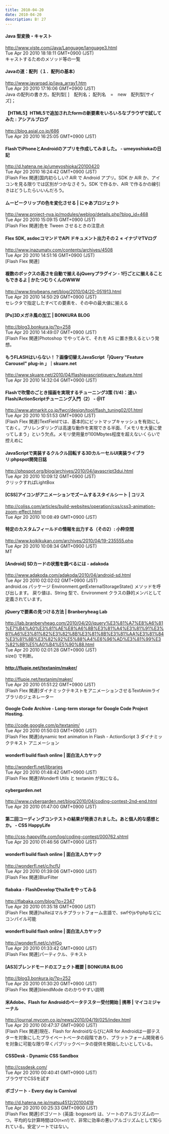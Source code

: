 ```yaml
---
title: 2010-04-20
date: 2010-04-20
description: B! 27
---
```


#### Java 型変換・キャスト
http://www.viste.com/Java/Language/language3.html<br>
Tue Apr 20 2010 18:18:11 GMT+0900 (JST)<br>
キャストするためのメソッド等の一覧


#### Javaの道：配列（１．配列の基本）
http://www.javaroad.jp/java_array1.htm<br>
Tue Apr 20 2010 17:16:06 GMT+0900 (JST)<br>
Java の配列の書き方。配列型[ ]　配列名； 配列名　=　new　配列型[サイズ]；


#### 【HTML5】HTML5で追加されたformの新要素をいろいろなブラウザで試してみた : アシアルブログ
http://blog.asial.co.jp/686<br>
Tue Apr 20 2010 16:25:05 GMT+0900 (JST)<br>


#### FlashでiPhoneとAndroidのアプリを作成してみました。 - umeyoshiokaの日記
http://d.hatena.ne.jp/umeyoshioka/20100420<br>
Tue Apr 20 2010 16:24:42 GMT+0900 (JST)<br>
[Flash Flex 関連]国内初らしい? AIR で Android アプリ。SDK か AIR か、アイコンを見る限りでは区別がつかなさそう。SDK で作るか、AIR で作るかの線引きはどうしたらいいんだろう。


#### ムービークリップの色を変化させる | にゃあプロジェクト
http://www.project-nya.jp/modules/weblog/details.php?blog_id=468<br>
Tue Apr 20 2010 15:09:15 GMT+0900 (JST)<br>
[Flash Flex 関連]色を Tween させるときの注意点


#### Flex SDK, asdocコマンドでAPI ドキュメント出力その２ « イナヅマTVログ
http://www.inazumatv.com/contents/archives/4508<br>
Tue Apr 20 2010 14:51:16 GMT+0900 (JST)<br>
[Flash Flex 関連]


#### 複数のボックスの高さを自動で揃えるjQueryプラグイン - 1行ごとに揃えることもできるよ | かたつむりくんのWWW
http://www.tinybeans.net/blog/2010/04/20-051913.html<br>
Tue Apr 20 2010 14:50:29 GMT+0900 (JST)<br>
セレクタで指定したすべての要素を、その中の最大値に揃える


#### [Ps]3Dメガネ風の加工 | BONKURA BLOG
http://blog3.bonkura.jp/?p=258<br>
Tue Apr 20 2010 14:49:07 GMT+0900 (JST)<br>
[Flash Flex 関連]Photoshop でやってみて、それを AS に置き換えるという発想。


#### もうFLASHはいらない！？画像切替えJavaScript「jQuery "Feature Carousel" plug-in 」｜skuare.net
http://www.skuare.net/2010/04/flashjavascriptjquery_feature.html<br>
Tue Apr 20 2010 14:32:04 GMT+0900 (JST)<br>


####  Flashで吹雪のごとき描画を実現するチューニング3策 (1/4)：速いFlash/ActionScriptチューニング入門（2） - ＠IT
http://www.atmarkit.co.jp/fwcr/design/tool/flash_tuning02/01.html<br>
Tue Apr 20 2010 10:51:53 GMT+0900 (JST)<br>
[Flash Flex 関連]TextFieldでは、基本的にビットマップキャッシュを有効にしておく。プリレンダリングは高速な動作を実現できる半面、「メモリを大量に使ってしまう」という欠点。メモリ使用量が100Mbytes程度を超えないくらいで控えめに


#### JavaScriptで実装するクルクル回転する3DカルーセルUI実装ライブラリ:phpspot開発日誌
http://phpspot.org/blog/archives/2010/04/javascript3dui.html<br>
Tue Apr 20 2010 10:09:12 GMT+0900 (JST)<br>
クリックすればLightBox


####   [CSS]アイコンがアニメーションでズームするスタイルシート | コリス
http://coliss.com/articles/build-websites/operation/css/css3-animation-zoom-effect.html<br>
Tue Apr 20 2010 10:08:49 GMT+0900 (JST)<br>


#### 特定のカスタムフィールドの情報を出力する（その2）: 小粋空間
http://www.koikikukan.com/archives/2010/04/19-235555.php<br>
Tue Apr 20 2010 10:08:34 GMT+0900 (JST)<br>
MT


#### [Android] SDカードの状態を調べるには - adakoda
http://www.adakoda.com/adakoda/2010/04/android-sd.html<br>
Tue Apr 20 2010 02:02:02 GMT+0900 (JST)<br>
android.os パッケージ Environment.getExternalStorageState() メソッドを呼び出します。  戻り値は、String 型で、Environment クラスの静的メンバとして定義されています。


#### jQueryで要素の見つける方法 | Branberyheag Lab
http://lab.branberyheag.com/2010/04/20/jquery%E3%81%A7%E8%A6%81%E7%B4%A0%E3%81%AE%E8%A6%8B%E3%81%A4%E3%81%91%E3%81%A6%E3%81%82%E3%82%8B%E3%81%8B%E3%81%AA%E3%81%84%E3%81%8B%E3%82%92%E5%88%A4%E6%96%AD%E3%81%99%E3%82%8B%E5%A0%B4%E5%90%88.html<br>
Tue Apr 20 2010 02:01:28 GMT+0900 (JST)<br>
size() で判断。


#### http://flupie.net/textanim/maker/
http://flupie.net/textanim/maker/<br>
Tue Apr 20 2010 01:51:22 GMT+0900 (JST)<br>
[Flash Flex 関連]ダイナミックテキストをアニメーションさせるTextAnimライブラリのジェネレーター


#### Google Code Archive - Long-term storage for Google Code Project Hosting.
http://code.google.com/p/textanim/<br>
Tue Apr 20 2010 01:50:03 GMT+0900 (JST)<br>
[Flash Flex 関連]dynamic text animation in Flash - ActionScript 3 ダイナミックテキスト アニメーション


#### wonderfl build flash online | 面白法人カヤック
http://wonderfl.net/libraries<br>
Tue Apr 20 2010 01:48:42 GMT+0900 (JST)<br>
[Flash Flex 関連]Wonderfl Utils と textanim が気になる。


#### cybergarden.net
http://www.cybergarden.net/blog/2010/04/coding-contest-2nd-end.html<br>
Tue Apr 20 2010 01:47:00 GMT+0900 (JST)<br>


#### 第二回コーディングコンテストの結果が発表されました。あと個人的な感想とか。 - CSS HappyLife
http://css-happylife.com/log/coding-contest/000762.shtml<br>
Tue Apr 20 2010 01:46:56 GMT+0900 (JST)<br>


#### wonderfl build flash online | 面白法人カヤック
http://wonderfl.net/c/hcfU<br>
Tue Apr 20 2010 01:39:06 GMT+0900 (JST)<br>
[Flash Flex 関連]BlurFilter


#### flabaka - FlashDevelopでhaXeをやってみる
http://flabaka.com/blog/?p=2347<br>
Tue Apr 20 2010 01:35:18 GMT+0900 (JST)<br>
[Flash Flex 関連]haXeはマルチプラットフォーム言語で、swfやjsやphpなどにコンパイル可能


#### wonderfl build flash online | 面白法人カヤック
http://wonderfl.net/c/vHGo<br>
Tue Apr 20 2010 01:33:42 GMT+0900 (JST)<br>
[Flash Flex 関連]パーティクル、テキスト


#### [AS3]ブレンドモードのエフェクト概要 | BONKURA BLOG
http://blog3.bonkura.jp/?p=252<br>
Tue Apr 20 2010 01:30:20 GMT+0900 (JST)<br>
[Flash Flex 関連]blendMode のわかりやすい説明


#### 米Adobe、Flash for Androidのベータテスター受付開始 | 携帯 | マイコミジャーナル
http://journal.mycom.co.jp/news/2010/04/19/025/index.html<br>
Tue Apr 20 2010 00:47:37 GMT+0900 (JST)<br>
[Flash Flex 関連]現在、Flash for AndroidならびにAIR for Androidは一部テスターを対象にしたプライベートベータの段階であり、プラットフォーム開発者らを対象に可能な限り早くパブリックベータの提供を開始したいとしている。


#### CSSDesk - Dynamic CSS Sandbox
http://cssdesk.com/<br>
Tue Apr 20 2010 00:40:41 GMT+0900 (JST)<br>
ブラウザでCSSを試す


#### ボゴソート - Every day is Carnival
http://d.hatena.ne.jp/matsu4512/20100419<br>
Tue Apr 20 2010 00:25:33 GMT+0900 (JST)<br>
[Flash Flex 関連]ボゴソート (英語: bogosort) は、ソートのアルゴリズムの一つ。平均的な計算時間はO(n×n!)で、非常に効率の悪いアルゴリズムとして知られている。安定ソートではない。


